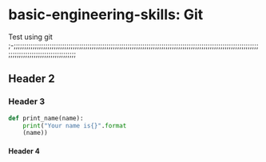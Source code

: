 # basic-engineering-skills: Git 
Test using git ;-;;;;;;;;;;;;;;;;;;;;;;;;;;;;;;;;;;;;;;;;;;;;;;;;;;;;;;;;;;;;;;;;;;;;;;;;;;;;;;;;;;;;;;;;;;;;;;;;;;;;;;;;;;;;;;;;;;;;;;;;;;;;;;;;;;;;;;;;;;;;;;;;;;;;

## Header 2

### Header 3
```py
def print_name(name):
    print("Your name is{}".format
    (name))
```
#### Header 4